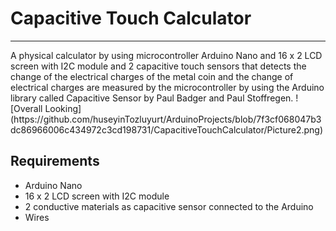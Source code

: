 # Capacitive Touch Calculator
<hr>
A physical calculator by using microcontroller Arduino Nano and 16 x 2 LCD screen with I2C module 
and 2 capacitive touch sensors that detects the change of the electrical charges of the metal coin
and the change of electrical charges are measured by the microcontroller by using the Arduino
library called Capacitive Sensor by Paul Badger and Paul Stoffregen.
![Overall Looking](https://github.com/huseyinTozluyurt/ArduinoProjects/blob/7f3cf068047b3dc86966006c434972c3cd198731/CapacitiveTouchCalculator/Picture2.png)


## Requirements 
- Arduino Nano
- 16 x 2 LCD screen with I2C module
- 2 conductive materials as capacitive sensor connected to the Arduino
- Wires
